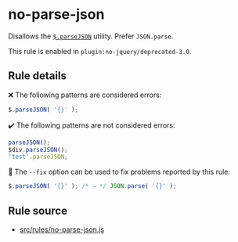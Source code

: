 # no-parse-json

Disallows the [`$.parseJSON`](https://api.jquery.com/jQuery.parseJSON/) utility. Prefer `JSON.parse`.

This rule is enabled in `plugin:no-jquery/deprecated-3.0`.

## Rule details

❌ The following patterns are considered errors:
```js
$.parseJSON( '{}' );
```

✔️ The following patterns are not considered errors:
```js
parseJSON();
$div.parseJSON();
'test'.parseJSON;
```

🔧 The `--fix` option can be used to fix problems reported by this rule:
```js
$.parseJSON( '{}' ); /* → */ JSON.parse( '{}' );
```

## Rule source

* [src/rules/no-parse-json.js](/src/rules/no-parse-json.js)
